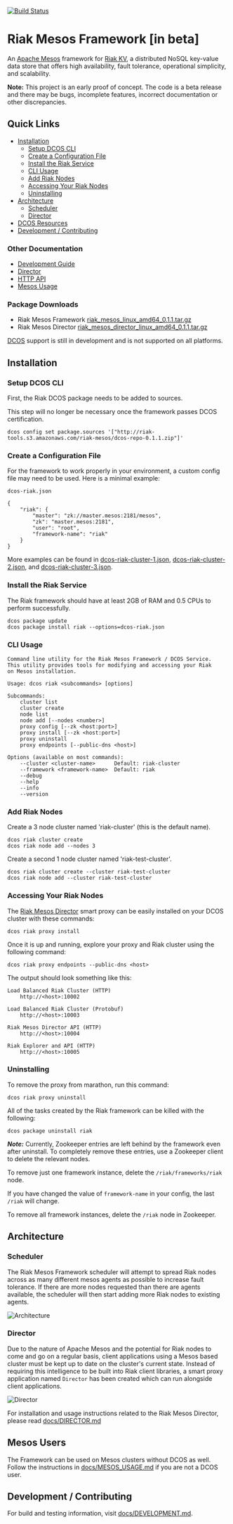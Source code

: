 [![Build Status](https://travis-ci.org/basho-labs/riak-mesos.svg?branch=master)](https://travis-ci.org/basho-labs/riak-mesos)

# Riak Mesos Framework [in beta]

An [Apache Mesos](http://mesos.apache.org/) framework for [Riak KV](http://basho.com/products/riak-kv/), a distributed NoSQL key-value data store that offers high availability, fault tolerance, operational simplicity, and scalability.

**Note:** This project is an early proof of concept. The code is a beta release and there may be bugs, incomplete features, incorrect documentation or other discrepancies.

## Quick Links

* [Installation](#installation)
    * [Setup DCOS CLI](#setup-dcos-cli)
    * [Create a Configuration File](#create-a-configuration-file)
    * [Install the Riak Service](#install-the-riak-service)
    * [CLI Usage](#cli-usage)
    * [Add Riak Nodes](#add-riak-nodes)
    * [Accessing Your Riak Nodes](#accessing-your-riak-nodes)
    * [Uninstalling](#uninstalling)
* [Architecture](#architecture)
    * [Scheduler](#scheduler)
    * [Director](#director)
* [DCOS Resources](#mesos-users)
* [Development / Contributing](#development--contributing)

### Other Documentation

* [Development Guide](docs/DEVELOPMENT.md)
* [Director](docs/DIRECTOR.md)
* [HTTP API](docs/HTTP-API.md)
* [Mesos Usage](docs/MESOS-USAGE.md)

### Package Downloads

* Riak Mesos Framework [riak_mesos_linux_amd64_0.1.1.tar.gz](http://riak-tools.s3.amazonaws.com/riak-mesos/coreos/riak_mesos_linux_amd64_0.1.1.tar.gz)
* Riak Mesos Director [riak_mesos_director_linux_amd64_0.1.1.tar.gz](http://riak-tools.s3.amazonaws.com/riak-mesos/coreos/riak_mesos_director_linux_amd64_0.1.1.tar.gz)

[DCOS](http://docs.mesosphere.com/) support is still in development and is not
supported on all platforms.

## Installation

### Setup DCOS CLI

First, the Riak DCOS package needs to be added to sources.

This step will no longer be necessary once the framework passes DCOS certification.

```
dcos config set package.sources '["http://riak-tools.s3.amazonaws.com/riak-mesos/dcos-repo-0.1.1.zip"]'
```

### Create a Configuration File

For the framework to work properly in your environment, a custom config file
may need to be used. Here is a minimal example:

`dcos-riak.json`

```
{
    "riak": {
        "master": "zk://master.mesos:2181/mesos",
        "zk": "master.mesos:2181",
        "user": "root",
        "framework-name": "riak"
    }
}
```

More examples can be found in [dcos-riak-cluster-1.json](dcos-riak-cluster-1.json), [dcos-riak-cluster-2.json](dcos-riak-cluster-2.json), and [dcos-riak-cluster-3.json](dcos-riak-cluster-3.json).

### Install the Riak Service

The Riak framework should have at least 2GB of RAM and 0.5 CPUs to perform successfully.

```
dcos package update
dcos package install riak --options=dcos-riak.json
```

### CLI Usage

```
Command line utility for the Riak Mesos Framework / DCOS Service.
This utility provides tools for modifying and accessing your Riak
on Mesos installation.

Usage: dcos riak <subcommands> [options]

Subcommands:
    cluster list
    cluster create
    node list
    node add [--nodes <number>]
    proxy config [--zk <host:port>]
    proxy install [--zk <host:port>]
    proxy uninstall
    proxy endpoints [--public-dns <host>]

Options (available on most commands):
    --cluster <cluster-name>      Default: riak-cluster
    --framework <framework-name>  Default: riak
    --debug
    --help
    --info
    --version
```

### Add Riak Nodes

Create a 3 node cluster named 'riak-cluster' (this is the default name).

```
dcos riak cluster create
dcos riak node add --nodes 3
```

Create a second 1 node cluster named 'riak-test-cluster'.

```
dcos riak cluster create --cluster riak-test-cluster
dcos riak node add --cluster riak-test-cluster
```

### Accessing Your Riak Nodes

The [Riak Mesos Director](http://github.com/basho-labs/riak-mesos-director) smart proxy can be easily installed on your DCOS cluster with these commands:

```
dcos riak proxy install
```

Once it is up and running, explore your proxy and Riak cluster using the following command:

```
dcos riak proxy endpoints --public-dns <host>
```

The output should look something like this:

```
Load Balanced Riak Cluster (HTTP)
    http://<host>:10002

Load Balanced Riak Cluster (Protobuf)
    http://<host>:10003

Riak Mesos Director API (HTTP)
    http://<host>:10004

Riak Explorer and API (HTTP)
    http://<host>:10005
```

### Uninstalling

To remove the proxy from marathon, run this command:

```
dcos riak proxy uninstall
```

All of the tasks created by the Riak framework can be killed with the following:

```
dcos package uninstall riak
```

***Note:*** Currently, Zookeeper entries are left behind by the framework even after uninstall.
To completely remove these entries, use a Zookeeper client to delete the relevant
nodes.

To remove just one framework instance, delete the `/riak/frameworks/riak` node.

If you have changed the value of `framework-name` in your config, the last
`/riak` will change.

To remove all framework instances, delete the `/riak` node in Zookeeper.

## Architecture

### Scheduler

The Riak Mesos Framework scheduler will attempt to spread Riak nodes across as many different
mesos agents as possible to increase fault tolerance. If there are more nodes requested than
there are agents available, the scheduler will then start adding more Riak nodes to existing
agents.

![Architecture](docs/RiakMesosFramework.png)

### Director

Due to the nature of Apache Mesos and the potential for Riak nodes to come and
go on a regular basis, client applications using a Mesos based cluster must
be kept up to date on the cluster's current state. Instead of requiring this
intelligence to be built into Riak client libraries, a smart proxy application named
`Director` has been created which can run alongside client applications.

![Director](docs/RiakMesosControlFrame.png)

For installation and usage instructions related to the Riak Mesos Director, please read [docs/DIRECTOR.md](docs/DIRECTOR.md)

## Mesos Users

The Framework can be used on Mesos clusters without DCOS as well. Follow the
instructions in [docs/MESOS_USAGE.md](docs/MESOS_USAGE.md) if you are not a DCOS user.

## Development / Contributing

For build and testing information, visit [docs/DEVELOPMENT.md](docs/DEVELOPMENT.md).
